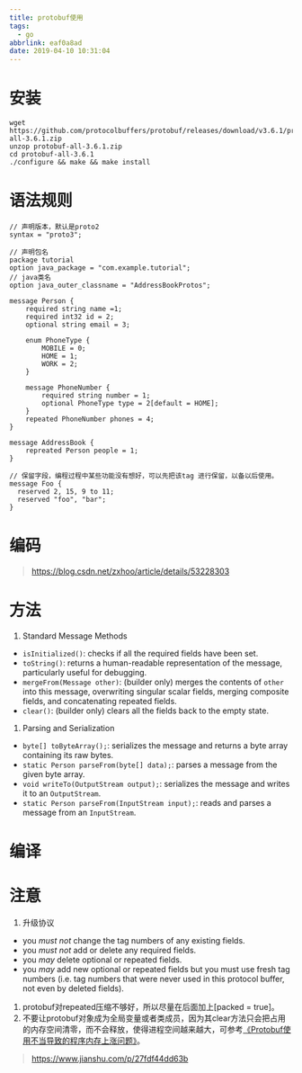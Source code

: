 ```yaml
---
title: protobuf使用
tags:
  - go
abbrlink: eaf0a8ad
date: 2019-04-10 10:31:04
---
```


# 安装

```
wget https://github.com/protocolbuffers/protobuf/releases/download/v3.6.1/protobuf-all-3.6.1.zip
unzop protobuf-all-3.6.1.zip
cd protobuf-all-3.6.1
./configure && make && make install
```

# 语法规则

```
// 声明版本，默认是proto2
syntax = "proto3";

// 声明包名
package tutorial
option java_package = "com.example.tutorial";
// java类名
option java_outer_classname = "AddressBookProtos";

message Person {
    required string name =1;
    required int32 id = 2;
    optional string email = 3;
    
    enum PhoneType {
        MOBILE = 0;
        HOME = 1;
        WORK = 2;
    }
    
    message PhoneNumber {
        required string number = 1;
        optional PhoneType type = 2[default = HOME]; 
    }
    repeated PhoneNumber phones = 4;
}

message AddressBook {
    repreated Person people = 1;
}

// 保留字段，编程过程中某些功能没有想好，可以先把该tag 进行保留，以备以后使用。
message Foo {
  reserved 2, 15, 9 to 11;
  reserved "foo", "bar";
}
```

# 编码

> https://blog.csdn.net/zxhoo/article/details/53228303

# 方法

1. Standard Message Methods

- `isInitialized()`: checks if all the required fields have been set.
- `toString()`: returns a human-readable representation of the message, particularly useful for debugging.
- `mergeFrom(Message other)`: (builder only) merges the contents of `other` into this message, overwriting singular scalar fields, merging composite fields, and concatenating repeated fields.
- `clear()`: (builder only) clears all the fields back to the empty state.

1. Parsing and Serialization

- `byte[] toByteArray();`: serializes the message and returns a byte array containing its raw bytes.
- `static Person parseFrom(byte[] data);`: parses a message from the given byte array.
- `void writeTo(OutputStream output);`: serializes the message and writes it to an `OutputStream`.
- `static Person parseFrom(InputStream input);`: reads and parses a message from an `InputStream`.

# 编译

# 注意

1. 升级协议

- you *must not* change the tag numbers of any existing fields.
- you *must not* add or delete any required fields.
- you *may* delete optional or repeated fields.
- you *may* add new optional or repeated fields but you must use fresh tag numbers (i.e. tag numbers that were never used in this protocol buffer, not even by deleted fields).

1. protobuf对repeated压缩不够好，所以尽量在后面加上[packed = true]。
2. 不要让protobuf对象成为全局变量或者类成员，因为其clear方法只会把占用的内存空间清零，而不会释放，使得进程空间越来越大，可参考[《Protobuf使用不当导致的程序内存上涨问题》](http://www.kuqin.com/shuoit/20141117/343247.html)。

> https://www.jianshu.com/p/27fdf44dd63b